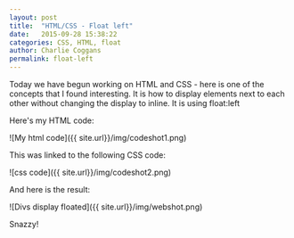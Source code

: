 ```yaml
---
layout: post
title:  "HTML/CSS - Float left"
date:   2015-09-28 15:38:22
categories: CSS, HTML, float
author: Charlie Coggans
permalink: float-left
---
```

Today we have begun working on HTML and CSS - here is one of the concepts that I found interesting. It is how to display elements next to each other without changing the display to inline. It is using float:left

Here's my HTML code:

![My html code]({{ site.url}}/img/codeshot1.png)

This was linked to the following CSS code:

![css code]({{ site.url}}/img/codeshot2.png)

And here is the result:

![Divs display floated]({{ site.url}}/img/webshot.png)

Snazzy!
